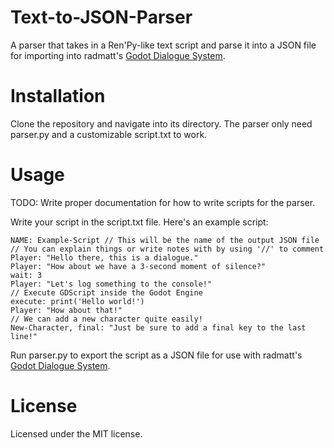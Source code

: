 # Text-to-JSON-Parser

A parser that takes in a Ren'Py-like text script and parse it into a JSON file for importing into radmatt's [Godot Dialogue System](https://radmatt.itch.io/godot-dialogue-system).

# Installation

Clone the repository and navigate into its directory. The parser only need parser.py and a customizable script.txt to work.

# Usage

TODO: Write proper documentation for how to write scripts for the parser.

Write your script in the script.txt file. Here's an example script:
```
NAME: Example-Script // This will be the name of the output JSON file
// You can explain things or write notes with by using '//' to comment
Player: "Hello there, this is a dialogue."
Player: "How about we have a 3-second moment of silence?"
wait: 3 
Player: "Let's log something to the console!"
// Execute GDScript inside the Godot Engine
execute: print('Hello world!')
Player: "How about that!" 
// We can add a new character quite easily!
New-Character, final: "Just be sure to add a final key to the last line!"
```
Run parser.py to export the script as a JSON file for use with radmatt's [Godot Dialogue System](https://radmatt.itch.io/godot-dialogue-system).

# License
Licensed under the MIT license.
